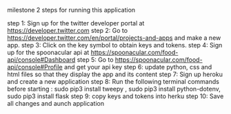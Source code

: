 milestone 2
steps for running this application

step 1: Sign up for the twitter developer portal at https://developer.twitter.com
step 2: Go to https://developer.twitter.com/en/portal/projects-and-apps and make a new app.
step 3: Click on the key symbol to obtain keys and tokens.
step 4: Sign up for the spoonacular api at https://spoonacular.com/food-api/console#Dashboard
step 5: Go to https://spoonacular.com/food-api/console#Profile and get your api key
step 6: update python, css and html files so that they display the app and its content
step 7: Sign up heroku and create a new application
step 8: Run the following terminal commands before starting : sudo pip3 install tweepy , sudo pip3 install python-dotenv, sudo pip3 install flask
step 9: copy keys and tokens into herku 
step 10: Save all changes and aunch application